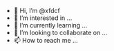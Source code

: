 - 👋 Hi, I’m @xfdcf
- 👀 I’m interested in ...
- 🌱 I’m currently learning ...
- 💞️ I’m looking to collaborate on ...
- 📫 How to reach me ...

<!---
xfdcf/xfdcf is a ✨ special ✨ repository because its `README.md` (this file) appears on your GitHub profile.
You can click the Preview link to take a look at your changes.
--->
